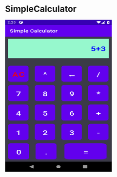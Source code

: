 # SimpleCalculator
 
  <img src="https://github.com/Shreyaaa03/SimpleCalculator/blob/main/sample%20input.png" width="350" height="500" title="Simple Calculator App">
 
</p>
